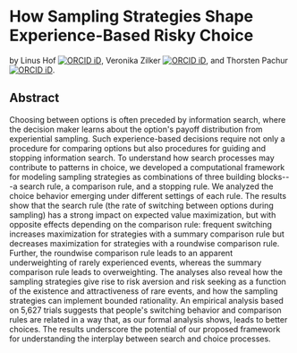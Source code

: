 # How Sampling Strategies Shape Experience-Based Risky Choice

by Linus Hof [![ORCID iD](https://orcid.org/sites/default/files/images/orcid_16x16.png)](https://orcid.org/0000-0002-2257-2136), Veronika Zilker [![ORCID iD](https://orcid.org/sites/default/files/images/orcid_16x16.png)](https://orcid.org/0000-0002-9551-800X), and Thorsten Pachur [![ORCID iD](https://orcid.org/sites/default/files/images/orcid_16x16.png)](https://orcid.org/0000-0001-6391-4107).

## Abstract

Choosing between options is often preceded by information search, where the decision maker learns about the option's payoff distribution from experiential sampling. Such experience-based decisions require not only a procedure for comparing options but also procedures for guiding and stopping information search. To understand how search processes may contribute to patterns in choice, we developed a computational framework for modeling sampling strategies as combinations of three building blocks---a search rule, a comparison rule, and a stopping rule. We analyzed the choice behavior emerging under different settings of each rule. The results show that the search rule (the rate of switching between options during sampling) has a strong impact on expected value maximization, but with opposite effects depending on the comparison rule: frequent switching increases maximization for strategies with a summary comparison rule but decreases maximization for strategies with a roundwise comparison rule. Further, the roundwise comparison rule leads to an apparent underweighting of rarely experienced events, whereas the summary comparison rule leads to overweighting. The analyses also reveal how the sampling strategies give rise to risk aversion and risk seeking as a function of the existence and attractiveness of rare events, and how the sampling strategies can implement bounded rationality. An empirical analysis based on 5,627 trials suggests that people's switching behavior and comparison rules are related in a way that, as our formal analysis shows, leads to better choices. The results underscore the potential of our proposed framework for understanding the interplay between search and choice processes.
